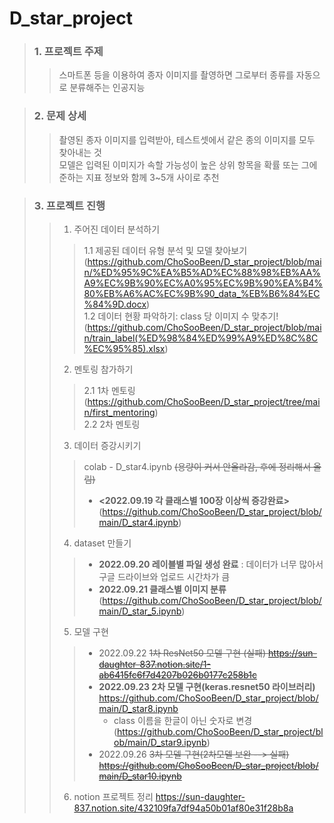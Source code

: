# D_star_project

> ### 1. 프로젝트 주제
>	>   스마트폰 등을 이용하여 종자 이미지를 촬영하면 그로부터 종류를 자동으로 분류해주는 인공지능

> ### 2. 문제 상세
> > 촬영된 종자 이미지를 입력받아, 테스트셋에서 같은 종의 이미지를 모두 찾아내는 것               
모델은 입력된 이미지가 속할 가능성이 높은 상위 항목을 확률 또는 그에 준하는 지표 정보와 함께 3~5개 사이로 추천

> ### 3. 프로젝트 진행
> > 1. 주어진 데이터 분석하기   
> > > 1.1 제공된 데이터 유형 분석 및 모델 찾아보기(https://github.com/ChoSooBeen/D_star_project/blob/main/%ED%95%9C%EA%B5%AD%EC%88%98%EB%AA%A9%EC%9B%90%EC%A0%95%EC%9B%90%EA%B4%80%EB%A6%AC%EC%9B%90_data_%EB%B6%84%EC%84%9D.docx)        
> > > 1.2 데이터 현황 파악하기: class 당 이미지 수 맞추기! (https://github.com/ChoSooBeen/D_star_project/blob/main/train_label(%ED%98%84%ED%99%A9%ED%8C%8C%EC%95%85).xlsx)
> > 2. 멘토링 참가하기
> > > 2.1 1차 멘토링(https://github.com/ChoSooBeen/D_star_project/tree/main/first_mentoring)     
> > > 2.2 2차 멘토링
> > 3. 데이터 증강시키기    
> > > colab - D_star4.ipynb ~~(용량이 커서 안올라감, 후에 정리해서 올림)~~        
> > > + **<2022.09.19 각 클래스별 100장 이상씩 증강완료>** (https://github.com/ChoSooBeen/D_star_project/blob/main/D_star4.ipynb)   
> > 4. dataset 만들기    
> > > + **2022.09.20 레이블별 파일 생성 완료** : 데이터가 너무 많아서 구글 드라이브와 업로드 시간차가 큼    
> > > + **2022.09.21 클래스별 이미지 분류** (https://github.com/ChoSooBeen/D_star_project/blob/main/D_star_5.ipynb) 
> > 5. 모델 구현
> > > + 2022.09.22 ~~1차 ResNet50 모델 구현 (실패) https://sun-daughter-837.notion.site/1-ab6415fc6f7d4207b026b0177c258b1c~~     
> > > + **2022.09.23 2차 모델 구현(keras.resnet50 라이브러리)**   https://github.com/ChoSooBeen/D_star_project/blob/main/D_star8.ipynb    
> > >   + class 이름을 한글이 아닌 숫자로 변경   (https://github.com/ChoSooBeen/D_star_project/blob/main/D_star9.ipynb)    
> > > + 2022.09.26 ~~3차 모델 구현(2차모델 보완 --> 실패) https://github.com/ChoSooBeen/D_star_project/blob/main/D_star10.ipynb~~
> > 6. notion 프로젝트 정리 https://sun-daughter-837.notion.site/432109fa7df94a50b01af80e31f28b8a
